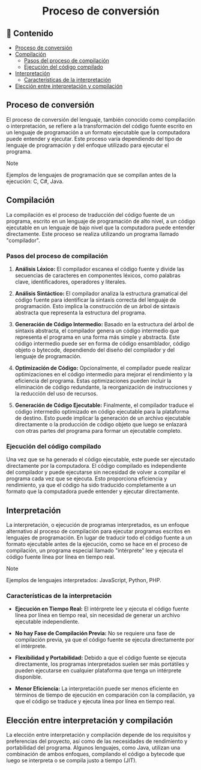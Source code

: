 <h1 align="center">Proceso de conversión</h1>

<h2>📑 Contenido</h2>

- [Proceso de conversión](#proceso-de-conversión)
- [Compilación](#compilación)
  - [Pasos del proceso de compilación](#pasos-del-proceso-de-compilación)
  - [Ejecución del código compilado](#ejecución-del-código-compilado)
- [Interpretación](#interpretación)
  - [Características de la interpretación](#características-de-la-interpretación)
- [Elección entre interpretación y compilación](#elección-entre-interpretación-y-compilación)

## Proceso de conversión

El proceso de conversión del lenguaje, también conocido como compilación o interpretación, se refiere a la transformación del código fuente escrito en un lenguaje de programación a un formato ejecutable que la computadora puede entender y ejecutar. Este proceso varía dependiendo del tipo de lenguaje de programación y del enfoque utilizado para ejecutar el programa.

> [!NOTE]
>
> Ejemplos de lenguajes de programación que se compilan antes de la ejecución: C, C#, Java.

## Compilación

La compilación es el proceso de traducción del código fuente de un programa, escrito en un lenguaje de programación de alto nivel, a un código ejecutable en un lenguaje de bajo nivel que la computadora puede entender directamente. Este proceso se realiza utilizando un programa llamado "compilador".

### Pasos del proceso de compilación

1. **Análisis Léxico:** El compilador escanea el código fuente y divide las secuencias de caracteres en componentes léxicos, como palabras clave, identificadores, operadores y literales.

2. **Análisis Sintáctico:** El compilador analiza la estructura gramatical del código fuente para identificar la sintaxis correcta del lenguaje de programación. Esto implica la construcción de un árbol de sintaxis abstracta que representa la estructura del programa.

3. **Generación de Código Intermedio:** Basado en la estructura del árbol de sintaxis abstracta, el compilador genera un código intermedio que representa el programa en una forma más simple y abstracta. Este código intermedio puede ser en forma de código ensamblador, código objeto o bytecode, dependiendo del diseño del compilador y del lenguaje de programación.

4. **Optimización de Código:** Opcionalmente, el compilador puede realizar optimizaciones en el código intermedio para mejorar el rendimiento y la eficiencia del programa. Estas optimizaciones pueden incluir la eliminación de código redundante, la reorganización de instrucciones y la reducción del uso de recursos.

5. **Generación de Código Ejecutable:** Finalmente, el compilador traduce el código intermedio optimizado en código ejecutable para la plataforma de destino. Esto puede implicar la generación de un archivo ejecutable directamente o la producción de código objeto que luego se enlazará con otras partes del programa para formar un ejecutable completo.

### Ejecución del código compilado

Una vez que se ha generado el código ejecutable, este puede ser ejecutado directamente por la computadora. El código compilado es independiente del compilador y puede ejecutarse sin necesidad de volver a compilar el programa cada vez que se ejecuta. Esto proporciona eficiencia y rendimiento, ya que el código ha sido traducido completamente a un formato que la computadora puede entender y ejecutar directamente.

## Interpretación

La interpretación, o ejecución de programas interpretados, es un enfoque alternativo al proceso de compilación para ejecutar programas escritos en lenguajes de programación. En lugar de traducir todo el código fuente a un formato ejecutable antes de la ejecución, como se hace en el proceso de compilación, un programa especial llamado "intérprete" lee y ejecuta el código fuente línea por línea en tiempo real.

> [!NOTE]
>
> Ejemplos de lenguajes interpretados: JavaScript, Python, PHP.

### Características de la interpretación

- **Ejecución en Tiempo Real:** El intérprete lee y ejecuta el código fuente línea por línea en tiempo real, sin necesidad de generar un archivo ejecutable independiente.

- **No hay Fase de Compilación Previa:** No se requiere una fase de compilación previa, ya que el código fuente se ejecuta directamente por el intérprete.

- **Flexibilidad y Portabilidad:** Debido a que el código fuente se ejecuta directamente, los programas interpretados suelen ser más portátiles y pueden ejecutarse en cualquier plataforma que tenga un intérprete disponible.

- **Menor Eficiencia:** La interpretación puede ser menos eficiente en términos de tiempo de ejecución en comparación con la compilación, ya que el código se traduce y ejecuta línea por línea en tiempo real.

## Elección entre interpretación y compilación

La elección entre interpretación y compilación depende de los requisitos y preferencias del proyecto, así como de las necesidades de rendimiento y portabilidad del programa. Algunos lenguajes, como Java, utilizan una combinación de ambos enfoques, compilando el código a bytecode que luego se interpreta o se compila justo a tiempo (JIT).
